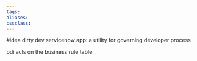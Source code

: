 ```yaml
---
tags:
aliases:
cssclass:
---
```


#idea dirty dev servicenow app: a utility for governing developer process 

pdi 
	acls on the business rule table